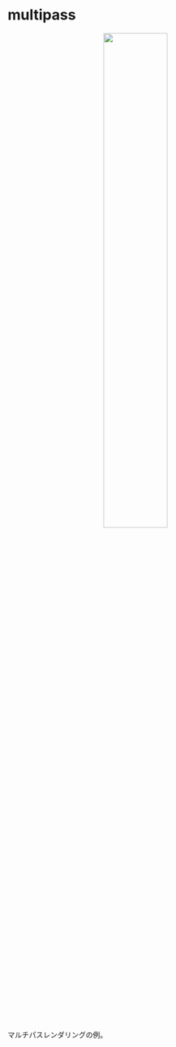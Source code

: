 # multipass

<div align="center">
	<img src="" style="width: 50%; height: 50%;"></img>
</div>

マルチパスレンダリングの例。
